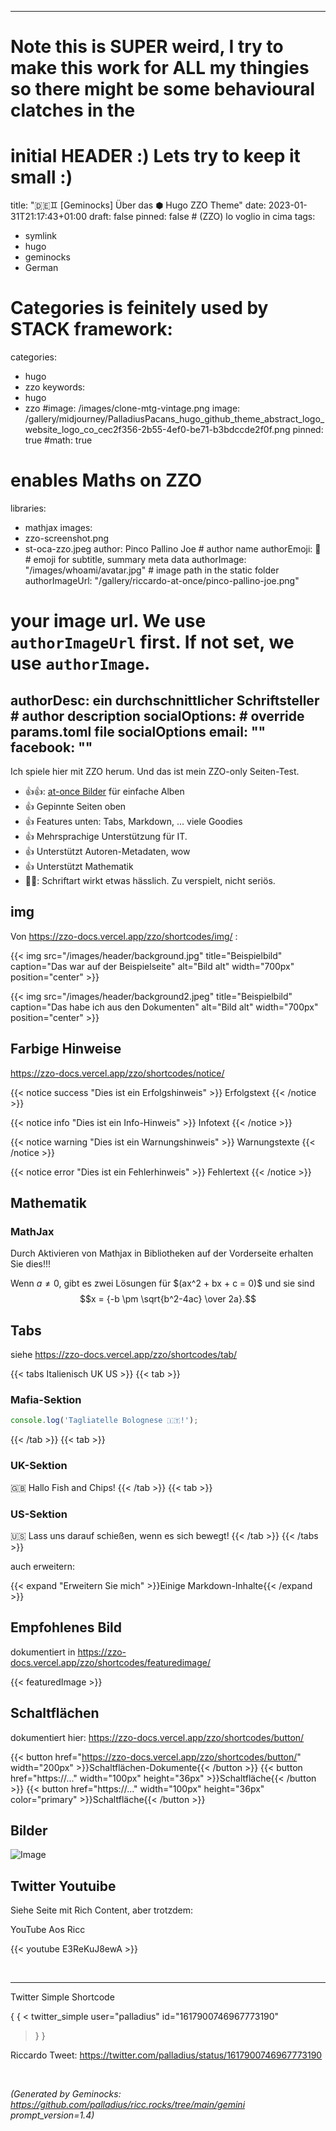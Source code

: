 <!-- Generated by Geminock vVER . cache_key='8e34ee1c4a43453cd1b99468a01707ff3738041f5e46e9e55d1210c7ca896c8e-de.yaml' --> 
---
# Note this is SUPER weird, I try to make this work for ALL my thingies so there might be some behavioural clatches in the
# initial HEADER :) Lets try to keep it small :)
title: "🇩🇪♊ [Geminocks] Über das ⬢ Hugo ZZO Theme"
date: 2023-01-31T21:17:43+01:00
draft: false
pinned: false # (ZZO) lo voglio in cima
tags:
- symlink
- hugo
- geminocks
- German
# Categories is feinitely used by STACK framework:
categories:
- hugo
- zzo
keywords:
- hugo
- zzo
#image: /images/clone-mtg-vintage.png
image: /gallery/midjourney/PalladiusPacans_hugo_github_theme_abstract_logo_website_logo_co_cec2f356-2b55-4ef0-be71-b3bdccde2f0f.png
pinned: true
#math: true
# enables Maths on ZZO
libraries:
- mathjax
images:
- zzo-screenshot.png
- st-oca-zzo.jpeg
author: Pinco Pallino Joe # author name
authorEmoji: 🤖 # emoji for subtitle, summary meta data
authorImage: "/images/whoami/avatar.jpg" # image path in the static folder
authorImageUrl: "/gallery/riccardo-at-once/pinco-pallino-joe.png"
#  your image url. We use `authorImageUrl` first. If not set, we use `authorImage`.
authorDesc: ein durchschnittlicher Schriftsteller # author description
socialOptions: # override params.toml file socialOptions
  email: ""
  facebook: ""
---


Ich spiele hier mit ZZO herum. Und das ist mein ZZO-only Seiten-Test.

* 👍👍: [at-once Bilder](https://zzo-docs.vercel.app/zzo/pages/gallery/) für einfache Alben
* 👍 Gepinnte Seiten oben
* 👍 Features unten: Tabs, Markdown, ... viele Goodies
* 👍 Mehrsprachige Unterstützung für IT.
* 👍 Unterstützt Autoren-Metadaten, wow
* 👍 Unterstützt Mathematik
* 👎🏾: Schriftart wirkt etwas hässlich. Zu verspielt, nicht seriös.


## img

Von https://zzo-docs.vercel.app/zzo/shortcodes/img/ :

{{< img src="/images/header/background.jpg" title="Beispielbild" caption="Das war auf der Beispielseite" alt="Bild alt" width="700px" position="center" >}}

{{< img src="/images/header/background2.jpeg" title="Beispielbild" caption="Das habe ich aus den Dokumenten" alt="Bild alt" width="700px" position="center" >}}

## Farbige Hinweise

https://zzo-docs.vercel.app/zzo/shortcodes/notice/

{{< notice success "Dies ist ein Erfolgshinweis" >}}
Erfolgstext
{{< /notice >}}

{{< notice info "Dies ist ein Info-Hinweis" >}}
Infotext
{{< /notice >}}

{{< notice warning "Dies ist ein Warnungshinweis" >}}
Warnungstexte
{{< /notice >}}

{{< notice error "Dies ist ein Fehlerhinweis" >}}
Fehlertext
{{< /notice >}}

## Mathematik

### MathJax

Durch Aktivieren von Mathjax in Bibliotheken auf der Vorderseite erhalten Sie dies!!!

Wenn $a \ne 0$, gibt es zwei Lösungen für $\(ax^2 + bx + c = 0\)\$ und sie sind
$$x = {-b \pm \sqrt{b^2-4ac} \over 2a}.$$

## Tabs

siehe https://zzo-docs.vercel.app/zzo/shortcodes/tab/

{{< tabs Italienisch UK US >}}
  {{< tab >}}

  ### Mafia-Sektion

  ```javascript
  console.log('Tagliatelle Bolognese 🇮🇹!');
  ```

  {{< /tab >}}
  {{< tab >}}

  ### UK-Sektion

  🇬🇧 Hallo Fish and Chips!
  {{< /tab >}}
  {{< tab >}}

  ### US-Sektion

  🇺🇸 Lass uns darauf schießen, wenn es sich bewegt!
  {{< /tab >}}
{{< /tabs >}}

auch erweitern:

{{< expand "Erweitern Sie mich" >}}Einige Markdown-Inhalte{{< /expand >}}

## Empfohlenes Bild

dokumentiert in https://zzo-docs.vercel.app/zzo/shortcodes/featuredimage/

{{< featuredImage >}}

## Schaltflächen

dokumentiert hier: https://zzo-docs.vercel.app/zzo/shortcodes/button/

{{< button href="https://zzo-docs.vercel.app/zzo/shortcodes/button/" width="200px" >}}Schaltflächen-Dokumente{{< /button >}}
{{< button href="https://..." width="100px" height="36px" >}}Schaltfläche{{< /button >}}
{{< button href="https://..." width="100px" height="36px" color="primary" >}}Schaltfläche{{< /button >}}


## Bilder

![Image](/st-oca-zzo.jpeg)


## Twitter Youtuibe

Siehe Seite mit Rich Content, aber trotzdem:

YouTube Aos Ricc

{{< youtube E3ReKuJ8ewA >}}

<br>

---

Twitter Simple Shortcode

{ { <
twitter_simple user="palladius" id="1617900746967773190"
> } }

Riccardo Tweet: https://twitter.com/palladius/status/1617900746967773190

<br>





*(Generated by Geminocks: https://github.com/palladius/ricc.rocks/tree/main/gemini prompt_version=1.4)*